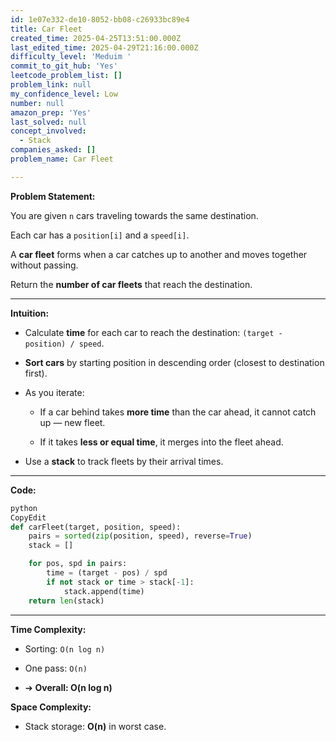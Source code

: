 ```yaml
---
id: 1e07e332-de10-8052-bb08-c26933bc89e4
title: Car Fleet
created_time: 2025-04-25T13:51:00.000Z
last_edited_time: 2025-04-29T21:16:00.000Z
difficulty_level: 'Meduim '
commit_to_git_hub: 'Yes'
leetcode_problem_list: []
problem_link: null
my_confidence_level: Low
number: null
amazon_prep: 'Yes'
last_solved: null
concept_involved:
  - Stack
companies_asked: []
problem_name: Car Fleet

---
```


**Problem Statement:**

You are given `n` cars traveling towards the same destination.

Each car has a `position[i]` and a `speed[i]`.

A **car fleet** forms when a car catches up to another and moves together without passing.

Return the **number of car fleets** that reach the destination.

***

**Intuition:**

*   Calculate **time** for each car to reach the destination: `(target - position) / speed`.

*   **Sort cars** by starting position in descending order (closest to destination first).

*   As you iterate:

    *   If a car behind takes **more time** than the car ahead, it cannot catch up — new fleet.

    *   If it takes **less or equal time**, it merges into the fleet ahead.

*   Use a **stack** to track fleets by their arrival times.

***

**Code:**

```python
python
CopyEdit
def carFleet(target, position, speed):
    pairs = sorted(zip(position, speed), reverse=True)
    stack = []

    for pos, spd in pairs:
        time = (target - pos) / spd
        if not stack or time > stack[-1]:
            stack.append(time)
    return len(stack)


```

***

**Time Complexity:**

*   Sorting: `O(n log n)`

*   One pass: `O(n)`

*   ➔ **Overall: O(n log n)**

**Space Complexity:**

*   Stack storage: **O(n)** in worst case.
